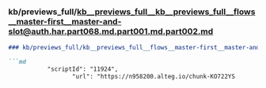 ### kb/previews_full/kb__previews_full__kb__previews_full__flows__master-first__master-and-slot@auth.har.part068.md.part001.md.part002.md

```md
### kb/previews_full/kb__previews_full__flows__master-first__master-and-slot@auth.har.part068.md.part001.md (part 002)

```md
           "scriptId": "11924",
                  "url": "https://n958200.alteg.io/chunk-KO722YS
```

```

```
